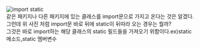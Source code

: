 ![import static](https://user-images.githubusercontent.com/92637789/224035111-a3696571-16c7-4a24-b302-8a13f2686cbf.png)   
같은 패키지나 다른 패키지에 있는 클래스를 import문으로 가지고 온다는 것은 알겠다.   
그런데 위 사진 처럼 import문 바로 뒤에 static이 뒤따라 오는 경우는 뭘까?   
그것은 바로 import하는 해당 클래스의 static 필드들을 가져오기 위함이다.ex)static 메소드,static 멤버변수
